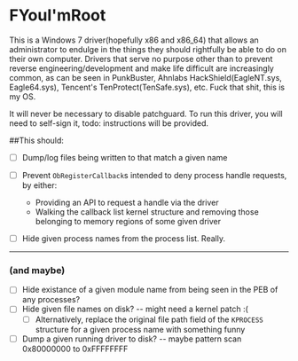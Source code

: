 # FYouI'mRoot

This is a Windows 7 driver(hopefully x86 and x86_64) that allows an administrator to endulge in the things they should rightfully be able to do on their own computer. Drivers that serve no purpose other than to prevent reverse engineering/development and make life difficult are increasingly common, as can be seen in PunkBuster, Ahnlabs HackShield(EagleNT.sys, Eagle64.sys), Tencent's TenProtect(TenSafe.sys), etc. Fuck that shit, this is my OS.

It will never be necessary to disable patchguard. To run this driver, you will need to self-sign it, todo: instructions will be provided.

##This should:

- [ ] Dump/log files being written to that match a given name
- [ ] Prevent `ObRegisterCallback`s intended to deny process handle requests, by either:
	* Providing an API to request a handle via the driver
	* Walking the callback list kernel structure and removing those belonging to memory regions of some given driver
- [ ] Hide given process names from the process list. Really.


---------
### (and maybe)
- [ ] Hide existance of a given module name from being seen in the PEB of any processes?
- [ ] Hide given file names on disk? -- might need a kernel patch :(
	- [ ] Alternatively, replace the original file path field of the `KPROCESS` structure for a given process name with something funny
- [ ] Dump a given running driver to disk? -- maybe pattern scan 0x80000000 to 0xFFFFFFFF 
